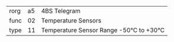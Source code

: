
|    |   |   |
| -- | - | - |
| rorg | a5 | 4BS Telegram |
| func | 02 | Temperature Sensors |
| type | 11 | Temperature Sensor Range -50°C to +30°C |
